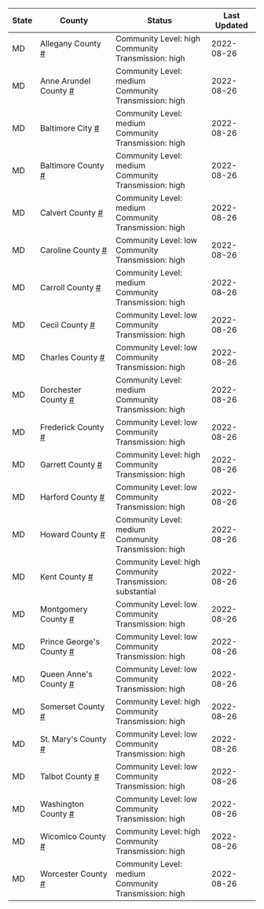 State | County | Status | Last Updated
--- | --- | --- | --- 
MD | Allegany County <a href="#allegany_county">#</a> | <a name="allegany_county"></a>Community Level: high<br/>Community Transmission: high | 2022-08-26
MD | Anne Arundel County <a href="#anne_arundel_county">#</a> | <a name="anne_arundel_county"></a>Community Level: medium<br/>Community Transmission: high | 2022-08-26
MD | Baltimore City <a href="#baltimore_city">#</a> | <a name="baltimore_city"></a>Community Level: medium<br/>Community Transmission: high | 2022-08-26
MD | Baltimore County <a href="#baltimore_county">#</a> | <a name="baltimore_county"></a>Community Level: medium<br/>Community Transmission: high | 2022-08-26
MD | Calvert County <a href="#calvert_county">#</a> | <a name="calvert_county"></a>Community Level: medium<br/>Community Transmission: high | 2022-08-26
MD | Caroline County <a href="#caroline_county">#</a> | <a name="caroline_county"></a>Community Level: low<br/>Community Transmission: high | 2022-08-26
MD | Carroll County <a href="#carroll_county">#</a> | <a name="carroll_county"></a>Community Level: medium<br/>Community Transmission: high | 2022-08-26
MD | Cecil County <a href="#cecil_county">#</a> | <a name="cecil_county"></a>Community Level: low<br/>Community Transmission: high | 2022-08-26
MD | Charles County <a href="#charles_county">#</a> | <a name="charles_county"></a>Community Level: low<br/>Community Transmission: high | 2022-08-26
MD | Dorchester County <a href="#dorchester_county">#</a> | <a name="dorchester_county"></a>Community Level: medium<br/>Community Transmission: high | 2022-08-26
MD | Frederick County <a href="#frederick_county">#</a> | <a name="frederick_county"></a>Community Level: low<br/>Community Transmission: high | 2022-08-26
MD | Garrett County <a href="#garrett_county">#</a> | <a name="garrett_county"></a>Community Level: high<br/>Community Transmission: high | 2022-08-26
MD | Harford County <a href="#harford_county">#</a> | <a name="harford_county"></a>Community Level: low<br/>Community Transmission: high | 2022-08-26
MD | Howard County <a href="#howard_county">#</a> | <a name="howard_county"></a>Community Level: medium<br/>Community Transmission: high | 2022-08-26
MD | Kent County <a href="#kent_county">#</a> | <a name="kent_county"></a>Community Level: high<br/>Community Transmission: substantial | 2022-08-26
MD | Montgomery County <a href="#montgomery_county">#</a> | <a name="montgomery_county"></a>Community Level: low<br/>Community Transmission: high | 2022-08-26
MD | Prince George's County <a href="#prince_george's_county">#</a> | <a name="prince_george's_county"></a>Community Level: low<br/>Community Transmission: high | 2022-08-26
MD | Queen Anne's County <a href="#queen_anne's_county">#</a> | <a name="queen_anne's_county"></a>Community Level: low<br/>Community Transmission: high | 2022-08-26
MD | Somerset County <a href="#somerset_county">#</a> | <a name="somerset_county"></a>Community Level: high<br/>Community Transmission: high | 2022-08-26
MD | St. Mary's County <a href="#st._mary's_county">#</a> | <a name="st._mary's_county"></a>Community Level: low<br/>Community Transmission: high | 2022-08-26
MD | Talbot County <a href="#talbot_county">#</a> | <a name="talbot_county"></a>Community Level: low<br/>Community Transmission: high | 2022-08-26
MD | Washington County <a href="#washington_county">#</a> | <a name="washington_county"></a>Community Level: low<br/>Community Transmission: high | 2022-08-26
MD | Wicomico County <a href="#wicomico_county">#</a> | <a name="wicomico_county"></a>Community Level: high<br/>Community Transmission: high | 2022-08-26
MD | Worcester County <a href="#worcester_county">#</a> | <a name="worcester_county"></a>Community Level: medium<br/>Community Transmission: high | 2022-08-26
